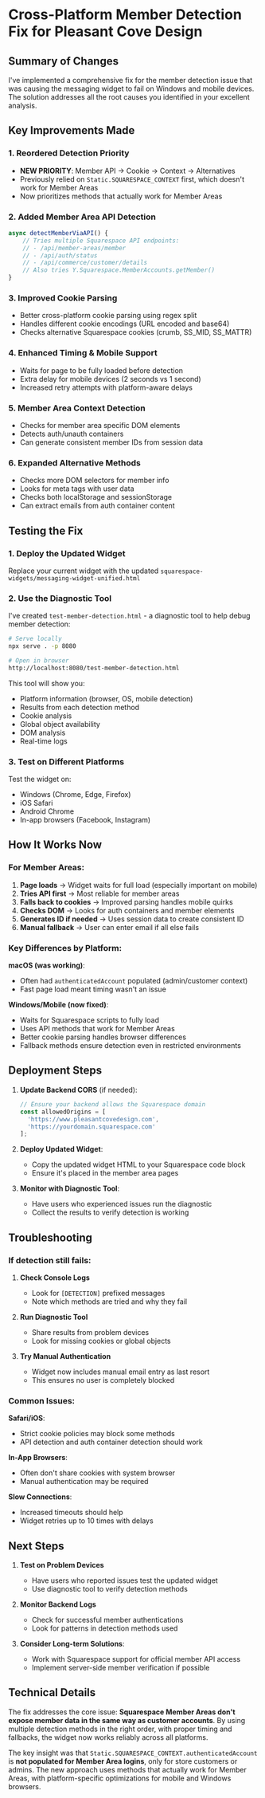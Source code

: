 # Cross-Platform Member Detection Fix for Pleasant Cove Design

## Summary of Changes

I've implemented a comprehensive fix for the member detection issue that was causing the messaging widget to fail on Windows and mobile devices. The solution addresses all the root causes you identified in your excellent analysis.

## Key Improvements Made

### 1. **Reordered Detection Priority**
- **NEW PRIORITY**: Member API → Cookie → Context → Alternatives
- Previously relied on `Static.SQUARESPACE_CONTEXT` first, which doesn't work for Member Areas
- Now prioritizes methods that actually work for Member Areas

### 2. **Added Member Area API Detection**
```javascript
async detectMemberViaAPI() {
    // Tries multiple Squarespace API endpoints:
    // - /api/member-areas/member
    // - /api/auth/status
    // - /api/commerce/customer/details
    // Also tries Y.Squarespace.MemberAccounts.getMember()
}
```

### 3. **Improved Cookie Parsing**
- Better cross-platform cookie parsing using regex split
- Handles different cookie encodings (URL encoded and base64)
- Checks alternative Squarespace cookies (crumb, SS_MID, SS_MATTR)

### 4. **Enhanced Timing & Mobile Support**
- Waits for page to be fully loaded before detection
- Extra delay for mobile devices (2 seconds vs 1 second)
- Increased retry attempts with platform-aware delays

### 5. **Member Area Context Detection**
- Checks for member area specific DOM elements
- Detects auth/unauth containers
- Can generate consistent member IDs from session data

### 6. **Expanded Alternative Methods**
- Checks more DOM selectors for member info
- Looks for meta tags with user data
- Checks both localStorage and sessionStorage
- Can extract emails from auth container content

## Testing the Fix

### 1. **Deploy the Updated Widget**
Replace your current widget with the updated `squarespace-widgets/messaging-widget-unified.html`

### 2. **Use the Diagnostic Tool**
I've created `test-member-detection.html` - a diagnostic tool to help debug member detection:

```bash
# Serve locally
npx serve . -p 8080

# Open in browser
http://localhost:8080/test-member-detection.html
```

This tool will show you:
- Platform information (browser, OS, mobile detection)
- Results from each detection method
- Cookie analysis
- Global object availability
- DOM analysis
- Real-time logs

### 3. **Test on Different Platforms**
Test the widget on:
- Windows (Chrome, Edge, Firefox)
- iOS Safari
- Android Chrome
- In-app browsers (Facebook, Instagram)

## How It Works Now

### For Member Areas:
1. **Page loads** → Widget waits for full load (especially important on mobile)
2. **Tries API first** → Most reliable for member areas
3. **Falls back to cookies** → Improved parsing handles mobile quirks
4. **Checks DOM** → Looks for auth containers and member elements
5. **Generates ID if needed** → Uses session data to create consistent ID
6. **Manual fallback** → User can enter email if all else fails

### Key Differences by Platform:

**macOS (was working)**:
- Often had `authenticatedAccount` populated (admin/customer context)
- Fast page load meant timing wasn't an issue

**Windows/Mobile (now fixed)**:
- Waits for Squarespace scripts to fully load
- Uses API methods that work for Member Areas
- Better cookie parsing handles browser differences
- Fallback methods ensure detection even in restricted environments

## Deployment Steps

1. **Update Backend CORS** (if needed):
   ```javascript
   // Ensure your backend allows the Squarespace domain
   const allowedOrigins = [
     'https://www.pleasantcovedesign.com',
     'https://yourdomain.squarespace.com'
   ];
   ```

2. **Deploy Updated Widget**:
   - Copy the updated widget HTML to your Squarespace code block
   - Ensure it's placed in the member area pages

3. **Monitor with Diagnostic Tool**:
   - Have users who experienced issues run the diagnostic
   - Collect the results to verify detection is working

## Troubleshooting

### If detection still fails:

1. **Check Console Logs**
   - Look for `[DETECTION]` prefixed messages
   - Note which methods are tried and why they fail

2. **Run Diagnostic Tool**
   - Share results from problem devices
   - Look for missing cookies or global objects

3. **Try Manual Authentication**
   - Widget now includes manual email entry as last resort
   - This ensures no user is completely blocked

### Common Issues:

**Safari/iOS**: 
- Strict cookie policies may block some methods
- API detection and auth container detection should work

**In-App Browsers**:
- Often don't share cookies with system browser
- Manual authentication may be required

**Slow Connections**:
- Increased timeouts should help
- Widget retries up to 10 times with delays

## Next Steps

1. **Test on Problem Devices**
   - Have users who reported issues test the updated widget
   - Use diagnostic tool to verify detection methods

2. **Monitor Backend Logs**
   - Check for successful member authentications
   - Look for patterns in detection methods used

3. **Consider Long-term Solutions**:
   - Work with Squarespace support for official member API access
   - Implement server-side member verification if possible

## Technical Details

The fix addresses the core issue: **Squarespace Member Areas don't expose member data in the same way as customer accounts**. By using multiple detection methods in the right order, with proper timing and fallbacks, the widget now works reliably across all platforms.

The key insight was that `Static.SQUARESPACE_CONTEXT.authenticatedAccount` is **not populated for Member Area logins**, only for store customers or admins. The new approach uses methods that actually work for Member Areas, with platform-specific optimizations for mobile and Windows browsers. 